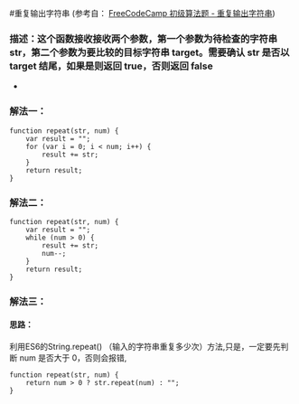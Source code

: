#重复输出字符串 (参考自： [FreeCodeCamp 初级算法题 - 重复输出字符串](https://singsing.io/blog/fcc/basic-repeat-a-string-repeat-a-string/#more))
### 描述：这个函数接收接收两个参数，第一个参数为待检查的字符串 str，第二个参数为要比较的目标字符串 target。需要确认 str 是否以 target 结尾，如果是则返回 true，否则返回 false
* 

### 解法一：
```
function repeat(str, num) {
    var result = "";
    for (var i = 0; i < num; i++) {
        result += str;
    }
    return result;
}
```
### 解法二：
```
function repeat(str, num) {
    var result = "";
    while (num > 0) {
        result += str;
        num--;
    }
    return result;
}
```
### 解法三：
#### 思路：
利用ES6的String.repeat() （输入的字符串重复多少次）方法,只是，一定要先判断 num 是否大于 0，否则会报错,
```
function repeat(str, num) {
    return num > 0 ? str.repeat(num) : "";
}
```